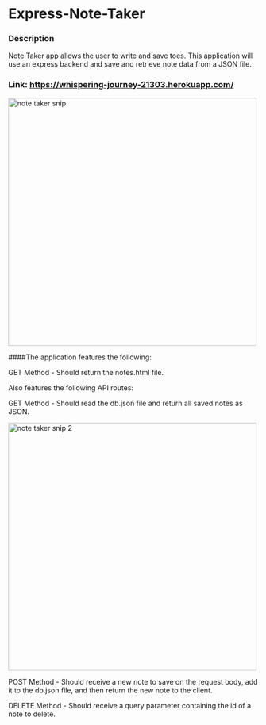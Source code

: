 # Express-Note-Taker
### Description
Note Taker app allows the user to write and save toes. This application will use an express backend and save and retrieve note data from a JSON file.

### Link: https://whispering-journey-21303.herokuapp.com/

<img width="500" alt="note taker snip" src="https://user-images.githubusercontent.com/70172286/108811361-fd7c6e80-7561-11eb-9f4c-1a26a475ef37.PNG">


####The application features the following:

GET Method - Should return the notes.html file.


Also features the following API routes:


GET Method - Should read the db.json file and return all saved notes as JSON.

<img width="500" alt="note taker snip 2" src="https://user-images.githubusercontent.com/70172286/108811417-1be26a00-7562-11eb-8ad6-9317d43f44c7.PNG">


POST Method - Should receive a new note to save on the request body, add it to the db.json file, and then return the new note to the client.


DELETE Method - Should receive a query parameter containing the id of a note to delete. 
